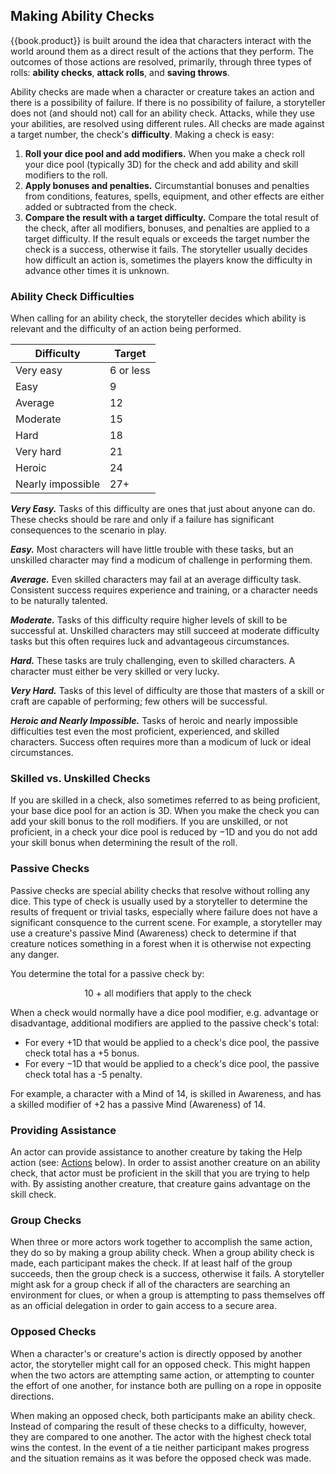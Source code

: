 ## Making Ability Checks
{{book.product}} is built around the idea that characters interact with the
world around them as a direct result of the actions that they perform. The
outcomes of those actions are resolved, primarily, through three types of rolls:
**ability checks**, **attack rolls**, and **saving throws**.

Ability checks are made when a character or creature takes an action and there
is a possibility of failure. If there is no possibility of failure, a
storyteller does not (and should not) call for an ability check. Attacks, while
they use your abilities, are resolved using different rules. All checks are made
against a target number, the check's **difficulty**. Making a check is easy:

1. **Roll your dice pool and add modifiers.** When you make a check roll your
   dice pool (typically 3D) for the check and add ability and skill modifiers to
   the roll.
2. **Apply bonuses and penalties.** Circumstantial bonuses and penalties from
   conditions, features, spells, equipment, and other effects are either added
   or subtracted from the check.
3. **Compare the result with a target difficulty.** Compare the total result of
   the check, after all modifiers, bonuses, and penalties are applied to a
   target difficulty. If the result equals or exceeds the target number the
   check is a success, otherwise it fails. The storyteller usually decides how
   difficult an action is, sometimes the players know the difficulty in advance
   other times it is unknown.

### Ability Check Difficulties
When calling for an ability check, the storyteller decides which ability is
relevant and the difficulty of an action being performed.

| Difficulty        | Target     |
|-------------------|------------|
| Very easy         | 6 or less  |
| Easy              | 9          |
| Average           | 12         |
| Moderate          | 15         |
| Hard              | 18         |
| Very hard         | 21         |
| Heroic            | 24         |
| Nearly impossible | 27+        |

___Very Easy.___ Tasks of this difficulty are ones that just about anyone can
do. These checks should be rare and only if a failure has significant
consequences to the scenario in play.

___Easy.___ Most characters will have little trouble with these tasks, but an
unskilled character may find a modicum of challenge in performing them.

___Average.___ Even skilled characters may fail at an average difficulty task.
Consistent success requires experience and training, or a character needs to be
naturally talented.

___Moderate.___ Tasks of this difficulty require higher levels of skill to be
successful at. Unskilled characters may still succeed at moderate difficulty
tasks but this often requires luck and advantageous circumstances.

___Hard.___ These tasks are truly challenging, even to skilled characters. A
character must either be very skilled or very lucky.

___Very Hard.___ Tasks of this level of difficulty are those that masters of a
skill or craft are capable of performing; few others will be successful.

___Heroic and Nearly Impossible.___ Tasks of heroic and nearly impossible
difficulties test even the most proficient, experienced, and skilled characters.
Success often requires more than a modicum of luck or ideal circumstances.

### Skilled vs. Unskilled Checks
If you are skilled in a check, also sometimes referred to as being proficient,
your base dice pool for an action is 3D. When you make the check you can add
your skill bonus to the roll modifiers. If you are unskilled, or not proficient,
in a check your dice pool is reduced by &minus;1D and you do not add your skill
bonus when determining the result of the roll.

### Passive Checks
Passive checks are special ability checks that resolve without rolling any dice.
This type of check is usually used by a storyteller to determine the results of
frequent or trivial tasks, especially where failure does not have a significant
consquence to the current scene. For example, a storyteller may use a creature's
passive Mind (Awareness) check to determine if that creature notices something
in a forest when it is otherwise not expecting any danger.

You determine the total for a passive check by:

<p style="text-align: center;">
10 + all modifiers that apply to the check
</p>

When a check would normally have a dice pool modifier, e.g. advantage or
disadvantage, additional modifiers are applied to the passive check's total:

- For every +1D that would be applied to a check's dice pool, the passive check
  total has a +5 bonus.
- For every &minus;1D that would be applied to a check's dice pool, the passive
  check total has a -5 penalty.

For example, a character with a Mind of 14, is skilled in Awareness, and has a
skilled modifier of +2 has a passive Mind (Awareness) of 14.

### Providing Assistance
An actor can provide assistance to another creature by taking the Help action
(see: [Actions](#actions) below). In order to assist another creature on an
ability check, that actor must be proficient in the skill that you are trying to
help with. By assisting another creature, that creature gains advantage on the
skill check.

### Group Checks
When three or more actors work together to accomplish the same action, they do
so by making a group ability check. When a group ability check is made, each
participant makes the check. If at least half of the group succeeds, then the
group check is a success, otherwise it fails. A storyteller might ask for a
group check if all of the characters are searching an environment for clues, or
when a group is attempting to pass themselves off as an official delegation in
order to gain access to a secure area.

### Opposed Checks
When a character's or creature's action is directly opposed by another actor,
the storyteller might call for an opposed check. This might happen when the two
actors are attempting same action, or attempting to counter the effort of one
another, for instance both are pulling on a rope in opposite directions.

When making an opposed check, both participants make an ability check. Instead
of comparing the result of these checks to a difficulty, however, they are
compared to one another. The actor with the highest check total wins the
contest. In the event of a tie neither participant makes progress and the
situation remains as it was before the opposed check was made.
